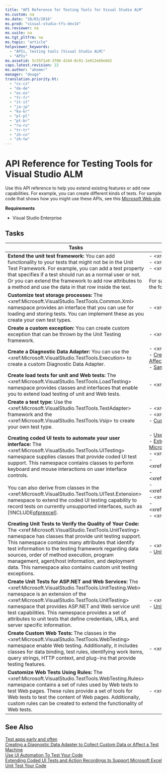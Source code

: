 ```yaml
---
title: "API Reference for Testing Tools for Visual Studio ALM"
ms.custom: na
ms.date: "10/03/2016"
ms.prod: "visual-studio-tfs-dev14"
ms.reviewer: na
ms.suite: na
ms.tgt_pltfrm: na
ms.topic: "article"
helpviewer_keywords: 
  - "APIs, testing tools [Visual Studio ALM]"
  - "APIs"
ms.assetid: 5c55f1a9-3f08-4244-8c91-1e912e69e8d2
caps.latest.revision: 22
ms.author: "ahomer"
manager: "douge"
translation.priority.ht: 
  - "cs-cz"
  - "de-de"
  - "es-es"
  - "fr-fr"
  - "it-it"
  - "ja-jp"
  - "ko-kr"
  - "pl-pl"
  - "pt-br"
  - "ru-ru"
  - "tr-tr"
  - "zh-cn"
  - "zh-tw"
---
```

# API Reference for Testing Tools for Visual Studio ALM
Use this API reference to help you extend existing features or add new capabilities. For example, you can create different kinds of tests. For sample code that shows how you might use these APIs, see this [Microsoft Web site](http://go.microsoft.com/fwlink/?LinkId=185591).  
  
 **Requirements**  
  
-   Visual Studio Enterprise  
  
## Tasks  
  
|Tasks|Associated Topics|  
|-----------|-----------------------|  
|**Extend the unit test framework:** You can add functionality to your tests that might not be in the Unit Test Framework. For example, you can add a test property that specifies if a test should run as a normal user or not. Or you can extend the framework to add row attributes to a method and use the data in that row inside the test.|-   \<xref:Microsoft.VisualStudio.TestTools.Common><br />-   \<xref:Microsoft.VisualStudio.TestTools.Vsip><br />-   \<xref:Microsoft.VisualStudio.TestTools.UnitTesting><br /><br /> For sample code of how to extend the unit test framework, see the following [Microsoft Web site](http://go.microsoft.com/fwlink/?LinkId=185591).|  
|**Customize test storage processes:** The \<xref:Microsoft.VisualStudio.TestTools.Common.Xml> namespace provides an interface that you can use for loading and storing tests. You can implement these as you create your own test types.|-   \<xref:Microsoft.VisualStudio.TestTools.Common.Xml>|  
|**Create a custom exception:** You can create custom exception that can be thrown by the Unit Testing framework.|-   \<xref:Microsoft.VisualStudio.TestTools.Exceptions>|  
|**Create a Diagnostic Data Adapter:** You can use the \<xref:Microsoft.VisualStudio.TestTools.Execution> to create a custom Diagnostic Data Adapter.|-   \<xref:Microsoft.VisualStudio.TestTools.Execution><br />-   [Creating a Diagnostic Data Adapter to Collect Custom Data or Affect a Test Machine](../test/creating-a-diagnostic-data-adapter-to-collect-custom-data-or-affect-a-test-machine.md)<br />-   [Sample Project for Creating a Diagnostic Data Adapter](../test/sample-project-for-creating-a-diagnostic-data-adapter.md)|  
|**Create load tests for unit and Web tests:** The \<xref:Microsoft.VisualStudio.TestTools.LoadTesting> namespace provides classes and interfaces that enable you to extend load testing of unit and Web tests.|-   \<xref:Microsoft.VisualStudio.TestTools.LoadTesting>|  
|**Create a test type:** Use the \<xref:Microsoft.VisualStudio.TestTools.TestAdapter> framework and the \<xref:Microsoft.VisualStudio.TestTools.Vsip> to create your own test type.|-   \<xref:Microsoft.VisualStudio.TestTools.TestAdapter><br />-   \<xref:Microsoft.VisualStudio.TestTools.Vsip><br />-   [Customizing for Testing By Using the Visual Studio SDK](assetId:///9cf7a840-dd66-4b00-90f7-e00e40370a69)|  
|**Creating coded UI tests to automate your user interface:** The \<xref:Microsoft.VisualStudio.TestTools.UITesting> namespace supplies classes that provide coded UI test support. This namespace contains classes to perform keyboard and mouse interactions on user interface controls.<br /><br /> You can also derive from classes in the \<xref:Microsoft.VisualStudio.TestTools.UITest.Extension> namespace to extend the coded UI testing capability to record tests on currently unsupported interfaces, such as [!INCLUDE[ofprexcel](../codequality/includes/ofprexcel_md.md)].|-   [Use UI Automation To Test Your Code](../codequality/use-ui-automation-to-test-your-code.md)<br />-   [Extending Coded UI Tests and Action Recordings to Support Microsoft Excel](../codequality/extending-coded-ui-tests-and-action-recordings-to-support-microsoft-excel.md)<br />-   \<xref:Microsoft.VisualStudio.TestTools.UITesting><br />-   \<xref:Microsoft.VisualStudio.TestTools.UITesting.HtmlControls><br />-   \<xref:Microsoft.VisualStudio.TestTools.UITesting.WinControls><br />-   \<xref:Microsoft.VisualStudio.TestTools.UITesting.WpfControls><br />-   \<xref:Microsoft.VisualStudio.TestTools.UITest.Common><br />-   \<xref:Microsoft.VisualStudio.TestTools.UITest.Common.UIMap><br />-   \<xref:Microsoft.VisualStudio.TestTools.UITest.Extension>|  
|**Creating Unit Tests to Verify the Quality of Your Code:** The \<xref:Microsoft.VisualStudio.TestTools.UnitTesting> namespace has classes that provide unit testing support. This namespace contains many attributes that identify test information to the testing framework regarding data sources, order of method execution, program management, agent/host information, and deployment data. This namespace also contains custom unit testing exceptions.|-   \<xref:Microsoft.VisualStudio.TestTools.UnitTesting><br />-   [Unit Test Your Code](../codequality/unit-test-your-code.md)|  
|**Create Unit Tests for ASP.NET and Web Services:** The \<xref:Microsoft.VisualStudio.TestTools.UnitTesting.Web> namespace is an extension of the \<xref:Microsoft.VisualStudio.TestTools.UnitTesting> namespace that provides ASP.NET and Web service unit test capabilities. This namespace provides a set of attributes to unit tests that define credentials, URLs, and server specific information.|-   \<xref:Microsoft.VisualStudio.TestTools.UnitTesting.Web><br />-   [Unit Test Your Code](../codequality/unit-test-your-code.md)|  
|**Create Custom Web Tests:** The classes in the \<xref:Microsoft.VisualStudio.TestTools.WebTesting> namespace enable Web testing. Additionally, it includes classes for data binding, test rules, identifying work items, query strings, HTTP context, and plug-ins that provide testing features.|-   \<xref:Microsoft.VisualStudio.TestTools.WebTesting>|  
|**Customize Web Tests Using Rules:** The \<xref:Microsoft.VisualStudio.TestTools.WebTesting.Rules> namespace contains a set of rules used by Web tests to test Web pages. These rules provide a set of tools for Web tests to test the content of Web pages. Additionally, custom rules can be created to extend the functionality of Web tests.|-   \<xref:Microsoft.VisualStudio.TestTools.WebTesting.Rules>|  
  
## See Also  
 [Test apps early and often](../test/test-apps-early-and-often.md)   
 [Creating a Diagnostic Data Adapter to Collect Custom Data or Affect a Test Machine](../test/creating-a-diagnostic-data-adapter-to-collect-custom-data-or-affect-a-test-machine.md)   
 [Use UI Automation To Test Your Code](../codequality/use-ui-automation-to-test-your-code.md)   
 [Extending Coded UI Tests and Action Recordings to Support Microsoft Excel](../codequality/extending-coded-ui-tests-and-action-recordings-to-support-microsoft-excel.md)   
 [Unit Test Your Code](../codequality/unit-test-your-code.md)